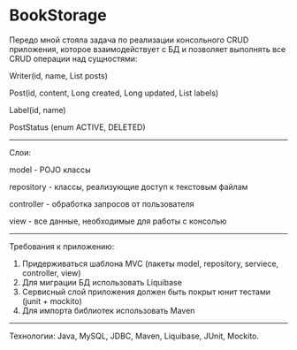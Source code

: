 # BookStorage

Передо мной стояла задача по реализации консольного CRUD приложения, которое взаимодействует с БД и позволяет выполнять все CRUD операции над сущностями:
<p>Writer(id, name, List<Post> posts)</p>
<p>Post(id, content, Long created, Long updated, List<Label> labels)</p>
<p>Label(id, name)</p>
<p>PostStatus (enum ACTIVE, DELETED)</p>
<hr>

Слои:
<p>model - POJO классы</p>
<p>repository - классы, реализующие доступ к текстовым файлам</p>
<p>controller - обработка запросов от пользователя</p>
<p>view - все данные, необходимые для работы с консолью</p>

<hr>
Требования к приложению:
<ol>
  <li>Придерживаться шаблона MVC (пакеты model, repository, serviece, controller, view)</li>
  <li>Для миграции БД использовать Liquibase</li>
  <li>Сервисный слой приложения должен быть покрыт юнит тестами (junit + mockito)</li>
  <li>Для импорта библиотек использовать Maven</li>
</ol>

<hr>

Технологии: Java, MySQL, JDBC, Maven, Liquibase, JUnit, Mockito.

